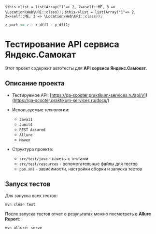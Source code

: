 `$this->list = list(Array("1"=> 2, 2=>self::ME, 3 => \Location\Web\URI::class));`
`$this->list = list(Array("1"=> 2, 2=>self::ME, 3 => \Location\Web\URI::class));`

```vhd
z_part <= z - x_dff1 - y_dff1;
```

# Тестирование API сервиса Яндекс.Самокат

Этот проект содержит автотесты для **API сервиса Яндекс.Самокат**.

## Описание проекта

- Тестируемое API: [https://qa-scooter.praktikum-services.ru/api/v1](https://qa-scooter.praktikum-services.ru/docs/)

- Используемые технологии:

    - `Java11`
    - `Junit4`
    - `REST Assured`
    - `Allure`
    - `Maven`

- Структура проекта:

    - `src/test/java` - пакеты с тестами
    - `src/test/resources` - вспомогательные файлы для тестов
    - `pom.xml` - зависимости, настройки сборки и запуска тестов

## Запуск тестов

Для запуска всех тестов:

```bash
mvn clean test
```

После запуска тестов отчет о результатах можно посмотреть в **Allure Report**:

```bash
mvn allure: serve
```


